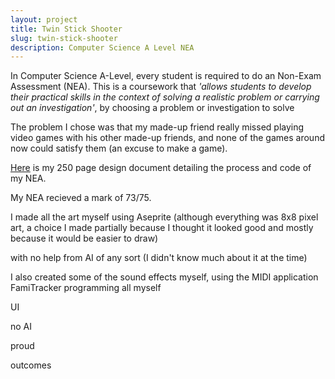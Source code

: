 ```yaml
---
layout: project
title: Twin Stick Shooter
slug: twin-stick-shooter
description: Computer Science A Level NEA
---
```


In Computer Science A-Level, every student is required to do an Non-Exam Assessment (NEA). This is a coursework that *'allows students to develop their practical skills in the context of solving a realistic problem or carrying out an investigation'*, by choosing a problem or investigation to solve

The problem I chose was that my made-up friend really missed playing video games with his other made-up friends, and none of the games around now could satisfy them (an excuse to make a game).

[Here](/assets/Computer%20Science%20NEA.pdf) is my 250 page design document detailing the process and code of my NEA.

My NEA recieved a mark of 73/75.

I made all the art myself using Aseprite (although everything was 8x8 pixel art, a choice I made partially because I thought it looked good and mostly because it would be easier to draw)

with no help from AI of any sort (I didn't know much about it at the time)

I also created some of the sound effects myself, using the MIDI application FamiTracker
programming all myself

UI

no AI

proud

outcomes